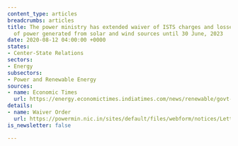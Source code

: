 ```yaml
---
content_type: articles
breadcrumbs: articles
title: The power ministry has extended waiver of ISTS charges and losses on supply
  of power generated from solar and wind sources until 30 June, 2023
date: 2020-08-12 04:00:00 +0000
states:
- Center-State Relations
sectors:
- Energy
subsectors:
- Power and Renewable Energy
sources:
- name: Economic Times
  url: https://energy.economictimes.indiatimes.com/news/renewable/govt-grants-ists-waiver-extension-for-solar-wind-projects-until-june-2023/77390466
details:
- name: Waiver Order
  url: https://powermin.nic.in/sites/default/files/webform/notices/Letter_dtd_5Aug_2020_reg_Waiver_of_ISTS_charges_and_losses.pdf
is_newsletter: false

---
```

